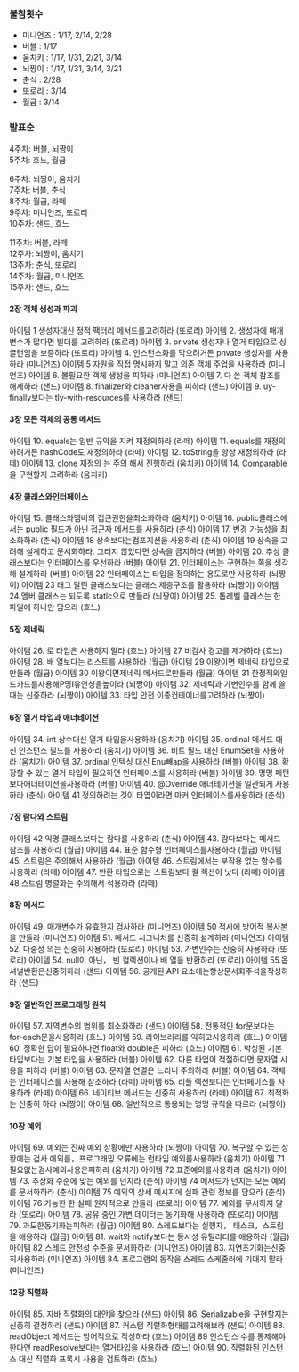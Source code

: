 ### 불참횟수
- 미니언즈 : 1/17, 2/14, 2/28
- 버블 : 1/17
- 움치키 : 1/17, 1/31, 2/21, 3/14
- 뇌짱이 : 1/17, 1/31, 3/14, 3/21
- 춘식 : 2/28
- 또로리 : 3/14
- 월급 : 3/14

### 발표순

4주차: 버블, 뇌짱이  
5주차: 흐느, 월급  

6주차: 뇌짱이, 움치기  
7주차: 버블, 춘식  
8주차: 월급, 라떼  
9주차: 미니언즈, 또로리  
10주차: 샌드, 흐느  

11주차: 버블, 라떼  
12주차: 뇌짱이, 움치기  
13주차: 춘식, 또로리  
14주차: 월급, 미니언즈  
15주차: 샌드, 흐느  

#### 2장 객체 생성과 파괴
아이템 1 생성자대신 정적 팩터리 메서드를고려하라 (또로리)
아이템 2. 생성자에 매개변수가 많다면 빌더를 고려하라 (또로리)
아이템 3. private 생성자나 열거 타입으로 싱글턴임을 보증하라 (또로리)
아이템 4. 인스턴스화를 막으려거든 pnvate 생성자를 사용하라 (미니언즈)
아이템 5 자원을 직접 명시하지 말고 의존 객체 주업을 사용하라 (미니언즈)
아이템 6. 볼필요한 객체 생성을 피하라 (미니언즈)
아이템 7. 다 쓴 객체 참조를 해제하라 (샌드)
아이템 8. finalizer와 cleaner사용을 피하라 (샌드)
아이템 9. uy-finally보다는 tly-with-resources를 사용하라 (샌드)

#### 3장 모든 객체의 공통 메서드 
아이템 10. equals는 일반 규약을 지켜 재정의하라 (라떼)
아이템 11. equals를 재정의하려거든 hashCode도 재정의하라 (라떼)
아이템 12. toString을 항상 재정의하라 (라떼)
아이템 13. clone 재정의 는 주의 해서 진행하라 (움치키)
아이템 14. Comparable을 구현할지 고려하라 (움치키)

#### 4장 클래스와인터페이스
아이템 15. 클래스와멤버의 접근권한을최소화하라 (움치키)
아이템 16. public클래스에서는 public 필드가 아닌 접근자 메서드를 사용하라 (춘식)
아이템 17. 변경 가능성을 최소화하라 (춘식)
아이템 18 상속보다는컴포지션을 사용하라 (춘식)
아이템 19 상속을 고려해 설계하고 문서화하라. 그러지 않았다면 상속을 금지하라 (버블)
아이템 20. 추상 클래스보다는 인터페이스를 우선하라 (버블)
아이템 21. 인터페이스는 구현하는 쪽을 생각해 설계하라 (버블)
아이템 22 인터페이스는 타입을 정의하는 용도로만 사용하라 (뇌짱이)
아이템 23 태그 달린 클래스보다는 클래스 제층구조를 활용하라 (뇌짱이)
아이템 24 멤버 클래스는 되도록 statlc으로 만들라 (뇌짱이)
아이템 25. 톱레벨 클래스는 한 파일에 하나만 담으라 (흐느)

#### 5장 제네릭
아이템 26. 로 타입은 사용하지 말라 (흐느)
아이템 27 비검사 경고를 제거하라 (흐느)
아이템 28. 배 열보다는 리스트를 사용하라 (월급)
아이템 29 이왕이면 제네릭 타입으로 만들라 (월급)
아이템 30 이왕이면제네릭 메서드로만들라 (월급)
아이템 31 한정적와일드카드를사용해P밍I유연성을높이라 (뇌짱이)
아이템 32. 제네릭과 가변인수를 함께 쓸 때는 신중하라 (뇌짱이)
아이템 33. 타입 안전 이종컨테이너를고려하라 (뇌짱이)

#### 6장 열거 타입과 애너테이션
아이템 34. int 상수대신 열거 타입을사용하라 (움치기)
아이템 35. ordinal 메서드 대신 인스턴스 필드를 사용하라 (움치기)
아이템 36. 비트 필드 대신 EnumSet을 사용하라 (움치기)
아이템 37. ordinal 인텍싱 대신 Enu빼ap을 사용하라 (버블)
아이템 38. 확장할 수 있는 열거 타입이 필요하면 인터페이스를 사용하라 (버블)
아이템 39. 명명 패턴보다애너테이션을사용하라 (버블)
아이템 40. @Override 애너테이션을 일관되게 사용하라 (춘식)
아이템 41 정의하려는 것이 타엽이라면 마커 인터페이스를사용하라 (춘식)

#### 7장 람다와 스트림
아이템 42 익명 클래스보다는 람다를 사용하라 (춘식)
아이템 43. 람다보다는 메서드 참조를 사용하라 (월급)
아이템 44. 표준 함수형 인터페이스를사용하라 (월급)
아이템 45. 스트림은 주의해서 사용하라 (월급)
아이템 46. 스트림에서는 부작용 없는 함수를 사용하라 (라떼)
아이템 47. 반환 타입으로는 스트림보다 컬 렉션이 낫다 (라떼)
아이템 48 스트림 병렬화는 주의해서 적용하라 (라떼)

#### 8장 메서드
아이템 49. 매개변수가 유효한지 검사하라 (미니언즈)
아이템 50 적시에 방어적 복사본을 만들라 (미니언즈)
아이템 51. 메서드 시그니처를 신중히 설계하라 (미니언즈)
아이템 52. 다중정 의는 신중히 사용하라 (또로리)
아이템 53. 가변인수는 신중히 사용하라 (또로리)
아이템 54. null이 아닌， 빈 컬렉션이나 배 열을 반환하라 (또로리)
아이템 55.옵셔널반환은신중히하라 (샌드)
아이템 56. 공개된 API 요소에는항상문서화주석을작성하라 (샌드)

#### 9장 일반적인 프로그래밍 원칙
아이템 57. 지역변수의 범위를 최소화하라 (샌드)
아이템 58. 전통적인 for문보다는 for-each문을사용하라 (흐느)
아이템 59. 라이브러리를 익히고사용하라 (흐느)
아이템 60. 정확한 답이 필요하다면 float와 double은 피하라 (흐느)
아이템 61. 박싱된 기본 타입보다는 기본 타입을 사용하라 (버블)
아이템 62. 다른 타업이 적절하다면 문자열 시용을 피하라 (버블)
아이템 63. 문자열 연결은 느리니 주의하라 (버블)
아이템 64. 객체는 인터페이스를 사용해 참조하라 (라떼)
아이템 65. 리플 렉션보다는 인터페이스를 사용하라 (라떼)
아이템 66. 네이티브 메서드는 신중히 사용하라 (라떼)
아이템 67. 최적화는 신중히 하라 (뇌짱이)
아이템 68. 일반적으로 통용되는 명명 규칙을 따르라 (뇌짱이)

#### 10장 예외 
아이템 69. 예외는 진짜 예외 상황에만 사용하라 (뇌짱이)
아이템 70. 복구할 수 있는 상황에는 검사 에외를，프로그래밍 오류에는 런타임 예외를사용하라 (움치기)
아이템 71 필요없는검사예외사용은피하라 (움치기)
아이템 72 표준예외를사용하라 (움치기)
아이템 73. 추상화 수준에 맞는 예외를 던지라 (춘식)
아이템 74 메서드가 던지는 모든 예외를 문서화하라 (춘식)
아이템 75 예외의 상세 메시지에 실패 관련 정보를 담으라 (춘식) 
아이템 76 가능한 한 실패 원자적으로 만들라 (또로리)
아이템 77. 예외를 무시하지 말라 (또로리)
아이템 78. 공유 중인 가변 데이터는 동기화해 사용하라 (또로리)
아이템 79. 과도한동기화는피하라 (월급)
아이템 80. 스레드보다는 실행자， 태스크，스트림을 애용하라 (월급)
아이템 81. wait와 notify보다는 동시성 유틸리티를 애용하라 (월급)
아이템 82 스레드 안전성 수준을 문서화하라 (미니언즈)
아이템 83. 지연초기화는신중히사용하라 (미니언즈)
아이템 84. 프로그램의 동작을 스레드 스케줄러에 기대지 말라 (미니언즈)

#### 12장 직렬화
아이템 85. 자바 직렬화의 대안을 찾으라 (샌드)
아이템 86. Serializable을 구현할지는 신중히 결정하라 (샌드)
아이템 87. 커스텀 직렬화형태를고려해보라 (샌드)
아이템 88. readObject 메서드는 방어적으로 작성하라 (흐느)
아이템 89 언스턴스 수를 통제해야 한다연 readResolve보다는 열거타입을 사용하라 (흐느)
아이템 90. 직렬화된 인스턴스 대신 직렬화 프록시 사용을 검토하라 (흐느)    
